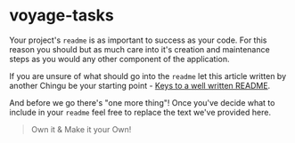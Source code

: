 # voyage-tasks

Your project's `readme` is as important to success as your code. For 
this reason you should but as much care into it's creation and maintenance steps
as you would any other component of the application.

If you are unsure of what should go into the `readme` let this article
written by another Chingu be your starting point - 
[Keys to a well written README](https://tinyurl.com/yk3wubft).

And before we go there's "one more thing"! Once you've decide what to include
in your `readme` feel free to replace the text we've provided here.

> Own it & Make it your Own!